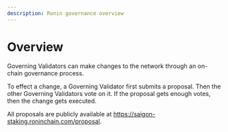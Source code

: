 ```yaml
---
description: Ronin governance overview
---
```


# Overview
Governing Validators can make changes to the network through an on-chain governance process.

To effect a change, a Governing Validator first submits a proposal. Then the other Governing Validators vote on it. If the proposal gets enough votes, then the change gets executed.

All proposals are publicly available at https://saigon-staking.roninchain.com/proposal.